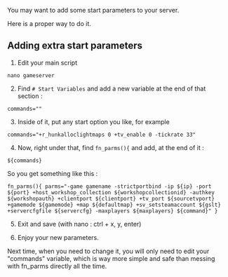 You may want to add some start parameters to your server.

Here is a proper way to do it.


## Adding extra start parameters

1. Edit your main script

`nano gameserver`

2. Find `# Start Variables` and add a new variable at the end of that section : 

`commands=""`

3. Inside of it, put any start option you like, for example

`commands="+r_hunkalloclightmaps 0 +tv_enable 0 -tickrate 33"`

4. Now, right under that, find `fn_parms(){` and add, at the end of it : 

`${commands}`

So you get something like this : 

`fn_parms(){
parms="-game gamename -strictportbind -ip ${ip} -port ${port} +host_workshop_collection ${workshopcollectionid} -authkey ${workshopauth} +clientport ${clientport} +tv_port ${sourcetvport} +gamemode ${gamemode} +map ${defaultmap} +sv_setsteamaccount ${gslt} +servercfgfile ${servercfg} -maxplayers ${maxplayers} ${command}"
}`

5. Exit and save (with nano : ctrl + x, y, enter)

6. Enjoy your new parameters.

Next time, when you need to change it, you will only need to edit your "commands" variable, which is way more simple and safe than messing with fn_parms directly all the time. 